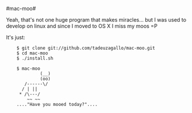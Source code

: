 #mac-moo#

Yeah, that's not one huge program that makes miracles...
but I was used to develop on linux and since I moved to OS X 
I miss my moos =P

It's just:

		$ git clone git://github.com/tadeuzagallo/mac-moo.git
		$ cd mac-moo
		$ ./install.sh

		$ mac-moo
		         (__)
		         (oo)
		   /------\/
		  / | ||
		 * /\---/
		    ~~ ~~ 
		...."Have you mooed today?"....